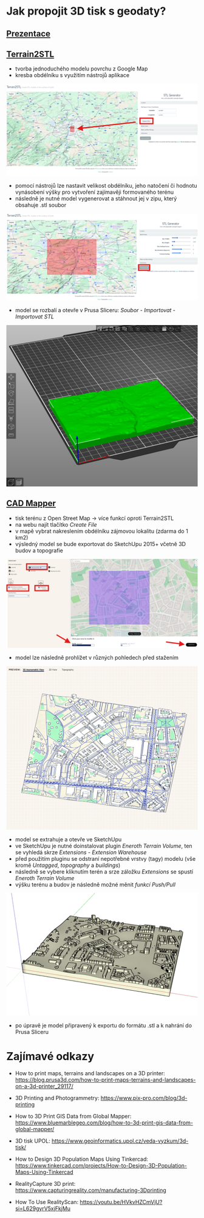 # Jak propojit 3D tisk s geodaty?

## [Prezentace](https://docs.google.com/presentation/d/1j0gdW9ONigroddMcLznmx1z6jKLW65LkUTh5pNDGOTg/edit?usp=sharing)

## [Terrain2STL](https://jthatch.com/Terrain2STL/)
- tvorba jednoduchého modelu povrchu z Google Map
- kresba obdélníku s využitím nástrojů aplikace

![](/img/img01_T2STL.png)

- pomocí nástrojů lze nastavit velikost obdélníku, jeho natočení či hodnotu vynásobení výšky pro vytvoření zajímavěji formovaného terénu
- následně je nutné model vygenerovat a stáhnout jej v zipu, který obsahuje .stl soubor

![](/img/img02_T2STL.png)

- model se rozbalí a otevře v Prusa Sliceru: *Soubor* - *Importovat* - *Importovat STL*

![](/img/img03_Prusa.png)

## [CAD Mapper](https://cadmapper.com/)
- tisk terénu z Open Street Map -> více funkcí oproti Terrain2STL
- na webu najít tlačítko *Create File*
- v mapě vybrat nakreslením obdélníku zájmovou lokalitu (zdarma do 1 km2)
- výsledný model se bude exportovat do SketchUpu 2015+ včetně 3D budov a topografie

![](/img/img04_CADmapper.png)

- model lze následně prohlížet v různých pohledech před stažením

![](/img/img05_CADmapper.png)

- model se extrahuje a otevře ve SketchUpu
- ve SketchUpu je nutné doinstalovat plugin *Eneroth Terrain Volume*, ten se vyhledá skrze *Extensions* - *Extension Warehouse* 
- před použitím pluginu se odstraní nepotřebné vrstvy (tagy) modelu (vše kromě *Untagged*, *topography* a *buildings*)
- následně se vybere kliknutím terén a srze záložku *Extensions* se spustí *Eneroth Terrain Volume*
- výšku terénu a budov je následně možné měnit *funkcí Push/Pull*

![](/img/img06_SKP.png)

- po úpravě je model připravený k exportu do formátu .stl a k nahrání do Prusa Sliceru

# Zajímavé odkazy
- How to print maps, terrains and landscapes on a 3D printer: https://blog.prusa3d.com/how-to-print-maps-terrains-and-landscapes-on-a-3d-printer_29117/
- 3D Printing and Photogrammetry: https://www.pix-pro.com/blog/3d-printing
- How to 3D Print GIS Data from Global Mapper: https://www.bluemarblegeo.com/blog/how-to-3d-print-gis-data-from-global-mapper/
- 3D tisk UPOL: https://www.geoinformatics.upol.cz/veda-vyzkum/3d-tisk/
- How to Design 3D Population Maps Using Tinkercad: https://www.tinkercad.com/projects/How-to-Design-3D-Population-Maps-Using-Tinkercad

- RealityCapture 3D print: https://www.capturingreality.com/manufacturing-3Dprinting
- How To Use RealityScan: https://youtu.be/HVkvHZCmVjU?si=L629gyrV5xjFkjMu
